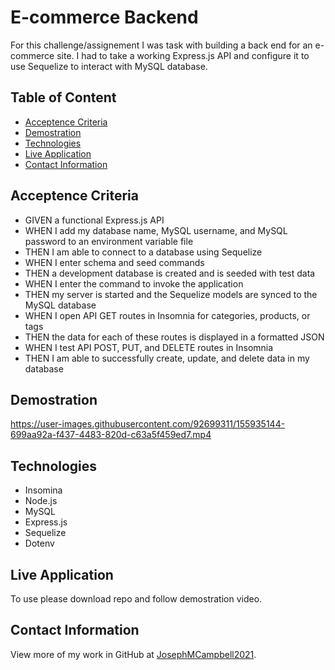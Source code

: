 # E-commerce Backend

For this challenge/assignement I was task with building a back end for an e-commerce site. I had to take a working Express.js API and configure it to use Sequelize to interact with MySQL database.

## Table of Content

- [Acceptence Criteria](#Acceptence-Criteria)
- [Demostration](#Demostration)
- [Technologies](#Technologies)
- [Live Application](#live-application)
- [Contact Information](#contact-information)

## Acceptence Criteria

- GIVEN a functional Express.js API
- WHEN I add my database name, MySQL username, and MySQL password to an environment variable file
- THEN I am able to connect to a database using Sequelize
- WHEN I enter schema and seed commands
- THEN a development database is created and is seeded with test data
- WHEN I enter the command to invoke the application
- THEN my server is started and the Sequelize models are synced to the MySQL database
- WHEN I open API GET routes in Insomnia for categories, products, or tags
- THEN the data for each of these routes is displayed in a formatted JSON
- WHEN I test API POST, PUT, and DELETE routes in Insomnia
- THEN I am able to successfully create, update, and delete data in my database

## Demostration


https://user-images.githubusercontent.com/92699311/155935144-699aa92a-f437-4483-820d-c63a5f459ed7.mp4


## Technologies

- Insomina
- Node.js
- MySQL
- Express.js
- Sequelize
- Dotenv

## Live Application

To use please download repo and follow demostration video.

## Contact Information

View more of my work in GitHub at [JosephMCampbell2021](https://github.com/JMCampbell2021).
